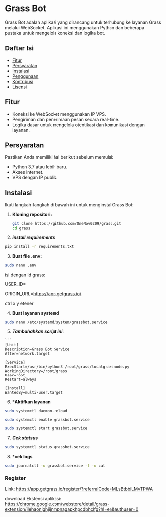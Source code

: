 # Grass Bot

Grass Bot adalah aplikasi yang dirancang untuk terhubung ke layanan Grass melalui WebSocket. Aplikasi ini menggunakan Python dan beberapa pustaka untuk mengelola koneksi dan logika bot.

## Daftar Isi

- [Fitur](#fitur)
- [Persyaratan](#persyaratan)
- [Instalasi](#instalasi)
- [Penggunaan](#penggunaan)
- [Kontribusi](#kontribusi)
- [Lisensi](#lisensi)

## Fitur

- Koneksi ke WebSocket menggunakan IP VPS.
- Pengiriman dan penerimaan pesan secara real-time.
- Logika dasar untuk mengelola otentikasi dan komunikasi dengan layanan.

## Persyaratan

Pastikan Anda memiliki hal berikut sebelum memulai:

- Python 3.7 atau lebih baru.
- Akses internet.
- VPS dengan IP publik.

## Instalasi

Ikuti langkah-langkah di bawah ini untuk menginstal Grass Bot:

1. **Kloning repositori:**
   ```bash
   git clone https://github.com/OneNov0209/grass.git
   cd grass
   ```

 2. ***install requirements***
  ```bash
pip install -r requirements.txt
```

3. **Buat file .env:**
```bash
sudo nano .env
```
isi dengan Id grass:

USER_ID=

ORIGIN_URL=https://app.getgrass.io/

ctrl x y etener

4. **Buat layanan systemd**
```bash
sudo nano /etc/systemd/system/grassbot.service
```
5. ***Tambahahkan script ini***:
````
```
[Unit]
Description=Grass Bot Service
After=network.target

[Service]
ExecStart=/usr/bin/python3 /root/grass/localgrassnode.py
WorkingDirectory=/root/grass
User=root
Restart=always

[Install]
WantedBy=multi-user.target
````
6. ***Aktifkan layanan**
```bash
sudo systemctl daemon-reload
```
```bash
sudo systemctl enable grassbot.service
```
```bash
sudo systemctl start grassbot.service
```
7. ***Cek statsus***
```bash
sudo systemctl status grassbot.service
```
8. ***cek logs**
```bash
sudo journalctl -u grassbot.service -f -o cat
```

### Register ###
Link: https://app.getgrass.io/register/?referralCode=MLsBtbbiLMvTPWA

download Ekstensi aplikasi: https://chrome.google.com/webstore/detail/grass-extension/ilehaonighjijnmpnagapkhpcdbhclfg?hl=en&authuser=0
